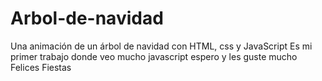 # Arbol-de-navidad
Una animación de un árbol de navidad con HTML, css y JavaScript
Es mi primer trabajo donde veo mucho javascript 
espero y les guste mucho
Felices Fiestas

